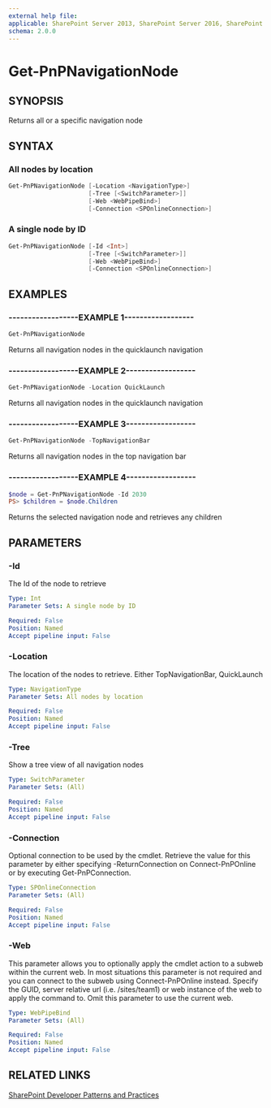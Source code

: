 ```yaml
---
external help file:
applicable: SharePoint Server 2013, SharePoint Server 2016, SharePoint Server 2019, SharePoint Online
schema: 2.0.0
---
```

# Get-PnPNavigationNode

## SYNOPSIS
Returns all or a specific navigation node

## SYNTAX 

### All nodes by location
```powershell
Get-PnPNavigationNode [-Location <NavigationType>]
                      [-Tree [<SwitchParameter>]]
                      [-Web <WebPipeBind>]
                      [-Connection <SPOnlineConnection>]
```

### A single node by ID
```powershell
Get-PnPNavigationNode [-Id <Int>]
                      [-Tree [<SwitchParameter>]]
                      [-Web <WebPipeBind>]
                      [-Connection <SPOnlineConnection>]
```

## EXAMPLES

### ------------------EXAMPLE 1------------------
```powershell
Get-PnPNavigationNode
```

Returns all navigation nodes in the quicklaunch navigation

### ------------------EXAMPLE 2------------------
```powershell
Get-PnPNavigationNode -Location QuickLaunch
```

Returns all navigation nodes in the quicklaunch navigation

### ------------------EXAMPLE 3------------------
```powershell
Get-PnPNavigationNode -TopNavigationBar
```

Returns all navigation nodes in the top navigation bar

### ------------------EXAMPLE 4------------------
```powershell
$node = Get-PnPNavigationNode -Id 2030
PS> $children = $node.Children
```

Returns the selected navigation node and retrieves any children

## PARAMETERS

### -Id
The Id of the node to retrieve

```yaml
Type: Int
Parameter Sets: A single node by ID

Required: False
Position: Named
Accept pipeline input: False
```

### -Location
The location of the nodes to retrieve. Either TopNavigationBar, QuickLaunch

```yaml
Type: NavigationType
Parameter Sets: All nodes by location

Required: False
Position: Named
Accept pipeline input: False
```

### -Tree
Show a tree view of all navigation nodes

```yaml
Type: SwitchParameter
Parameter Sets: (All)

Required: False
Position: Named
Accept pipeline input: False
```

### -Connection
Optional connection to be used by the cmdlet. Retrieve the value for this parameter by either specifying -ReturnConnection on Connect-PnPOnline or by executing Get-PnPConnection.

```yaml
Type: SPOnlineConnection
Parameter Sets: (All)

Required: False
Position: Named
Accept pipeline input: False
```

### -Web
This parameter allows you to optionally apply the cmdlet action to a subweb within the current web. In most situations this parameter is not required and you can connect to the subweb using Connect-PnPOnline instead. Specify the GUID, server relative url (i.e. /sites/team1) or web instance of the web to apply the command to. Omit this parameter to use the current web.

```yaml
Type: WebPipeBind
Parameter Sets: (All)

Required: False
Position: Named
Accept pipeline input: False
```

## RELATED LINKS

[SharePoint Developer Patterns and Practices](http://aka.ms/sppnp)